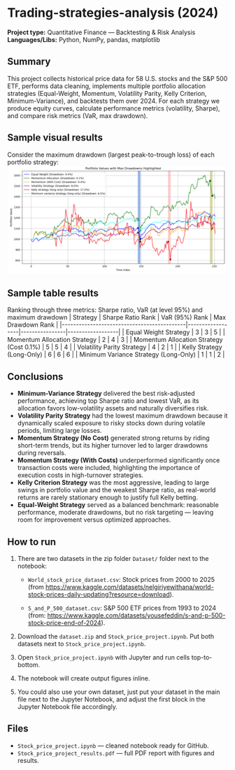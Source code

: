 # Trading-strategies-analysis (2024)
**Project type:** Quantitative Finance — Backtesting & Risk Analysis  
**Languages/Libs:** Python, NumPy, pandas, matplotlib

## Summary
This project collects historical price data for 58 U.S. stocks and the S&P 500 ETF, performs data cleaning, implements multiple portfolio allocation strategies (Equal-Weight, Momentum, Volatility Parity, Kelly Criterion, Minimum-Variance), and backtests them over 2024. For each strategy we produce equity curves, calculate performance metrics (volatility, Sharpe), and compare risk metrics (VaR, max drawdown).

## Sample visual results
Consider the maximum drawdown (largest peak-to-trough loss) of each portfolio strategy:
![Max Drawdown](Figures/Maximum%20drawdown.png)


## Sample table results
Ranking through three metrics: Sharpe ratio, VaR (at level 95%) and maximum drawdown
| Strategy                                   | Sharpe Ratio Rank | VaR (95%) Rank | Max Drawdown Rank |
|--------------------------------------------|------------------|----------------|------------------|
| Equal Weight Strategy                       | 3                | 3              | 5                |
| Momentum Allocation Strategy                | 2                | 4              | 3                |
| Momentum Allocation Strategy (Cost 0.1%)    | 5                | 5              | 4                |
| Volatility Parity Strategy                  | 4                | 2              | 1                |
| Kelly Strategy (Long-Only)                  | 6                | 6              | 6                |
| Minimum Variance Strategy (Long-Only)       | 1                | 1              | 2                |



## Conclusions
- **Minimum-Variance Strategy** delivered the best risk-adjusted performance, achieving top Sharpe ratio and lowest VaR, as its allocation favors low-volatility assets and naturally diversifies risk.
- **Volatility Parity Strategy** had the lowest maximum drawdown because it dynamically scaled exposure to risky stocks down during volatile periods, limiting large losses.
- **Momentum Strategy (No Cost)** generated strong returns by riding short-term trends, but its higher turnover led to larger drawdowns during reversals.
- **Momentum Strategy (With Costs)** underperformed significantly once transaction costs were included, highlighting the importance of execution costs in high-turnover strategies.
- **Kelly Criterion Strategy** was the most aggressive, leading to large swings in portfolio value and the weakest Sharpe ratio, as real-world returns are rarely stationary enough to justify full Kelly betting.
- **Equal-Weight Strategy** served as a balanced benchmark: reasonable performance, moderate drawdowns, but no risk targeting — leaving room for improvement versus optimized approaches.


## How to run
1. There are two datasets in the zip folder `Dataset/` folder next to the notebook:
   - `World_stock_price_dataset.csv`: Stock prices from 2000 to 2025 (from https://www.kaggle.com/datasets/nelgiriyewithana/world-stock-prices-daily-updating?resource=download).
     
   - `S_and_P_500_dataset.csv`: S&P 500 ETF prices from 1993 to 2024 (from: https://www.kaggle.com/datasets/yousefeddin/s-and-p-500-stock-price-end-of-2024).
     
2. Download the `dataset.zip` and `Stock_price_project.ipynb`. Put both datasets next to `Stock_price_project.ipynb`.
3. Open `Stock_price_project.ipynb` with Jupyter and run cells top-to-bottom.
4. The notebook will create output figures inline.
5. You could also use your own dataset, just put your dataset in the main file next to the Jupyter Notebook, and adjust the first block in the Jupyter Notebook file accordingly.

## Files
- `Stock_price_project.ipynb` — cleaned notebook ready for GitHub.
- `Stock_price_project_results.pdf` — full PDF report with figures and results.
